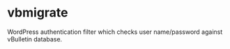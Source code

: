 # vbmigrate
WordPress authentication filter which checks user name/password against vBulletin database.
